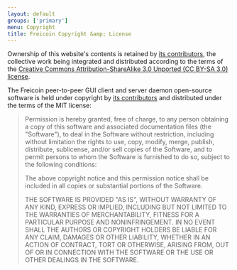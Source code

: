 ```yaml
---
layout: default
groups: ['primary']
menu: Copyright
title: Freicoin Copyright &amp; License
---
```


Ownership of this website's contents is retained by [its contributors](https://github.com/freicoin/freico.in/graphs/contributors), the collective work being integrated and distributed according to the terms of the [Creative Commons Attribution-ShareAlike 3.0 Unported (CC BY-SA 3.0) license](http://creativecommons.org/licenses/by-sa/3.0/deed.en_US).

The Freicoin peer-to-peer GUI client and server daemon open-source software is held under copyright by [its contributors](https://github.com/freicoin/freicoin/graphs/contributors) and distributed under the terms of the MIT license:

> Permission is hereby granted, free of charge, to any person obtaining a copy of this software and associated documentation files (the "Software"), to deal in the Software without restriction, including without limitation the rights to use, copy, modify, merge, publish, distribute, sublicense, and/or sell copies of the Software, and to permit persons to whom the Software is furnished to do so, subject to the following conditions:
>
> The above copyright notice and this permission notice shall be included in all copies or substantial portions of the Software.
>
> THE SOFTWARE IS PROVIDED "AS IS", WITHOUT WARRANTY OF ANY KIND, EXPRESS OR IMPLIED, INCLUDING BUT NOT LIMITED TO THE WARRANTIES OF MERCHANTABILITY, FITNESS FOR A PARTICULAR PURPOSE AND NONINFRINGEMENT. IN NO EVENT SHALL THE AUTHORS OR COPYRIGHT HOLDERS BE LIABLE FOR ANY CLAIM, DAMAGES OR OTHER LIABILITY, WHETHER IN AN ACTION OF CONTRACT, TORT OR OTHERWISE, ARISING FROM, OUT OF OR IN CONNECTION WITH THE SOFTWARE OR THE USE OR OTHER DEALINGS IN THE SOFTWARE.
